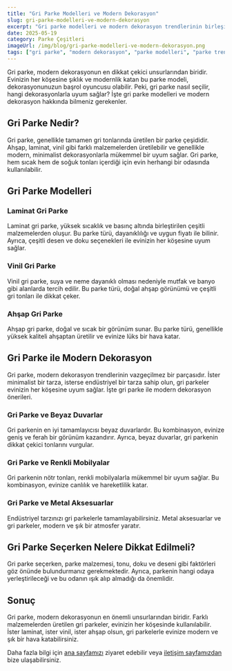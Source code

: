 ```yaml
---
title: "Gri Parke Modelleri ve Modern Dekorasyon"
slug: gri-parke-modelleri-ve-modern-dekorasyon
excerpt: "Gri parke modelleri ve modern dekorasyon trendlerinin birleşimi hakkında bilgi edinin."
date: 2025-05-19
category: Parke Çeşitleri
imageUrl: /img/blog/gri-parke-modelleri-ve-modern-dekorasyon.png
tags: ["gri parke", "modern dekorasyon", "parke modelleri", "parke trendleri"]
---
```


<p>Gri parke, modern dekorasyonun en dikkat çekici unsurlarından biridir. Evinizin her köşesine şıklık ve modernlik katan bu parke modeli, dekorasyonunuzun başrol oyuncusu olabilir. Peki, gri parke nasıl seçilir, hangi dekorasyonlarla uyum sağlar? İşte gri parke modelleri ve modern dekorasyon hakkında bilmeniz gerekenler.</p>

<h2>Gri Parke Nedir?</h2>
<p>Gri parke, genellikle tamamen gri tonlarında üretilen bir parke çeşididir. Ahşap, laminat, vinil gibi farklı malzemelerden üretilebilir ve genellikle modern, minimalist dekorasyonlarla mükemmel bir uyum sağlar. Gri parke, hem sıcak hem de soğuk tonları içerdiği için evin herhangi bir odasında kullanılabilir.</p>

<h2>Gri Parke Modelleri</h2>
<h3>Laminat Gri Parke</h3>
<p>Laminat gri parke, yüksek sıcaklık ve basınç altında birleştirilen çeşitli malzemelerden oluşur. Bu parke türü, dayanıklılığı ve uygun fiyatı ile bilinir. Ayrıca, çeşitli desen ve doku seçenekleri ile evinizin her köşesine uyum sağlar.</p>

<h3>Vinil Gri Parke</h3>
<p>Vinil gri parke, suya ve neme dayanıklı olması nedeniyle mutfak ve banyo gibi alanlarda tercih edilir. Bu parke türü, doğal ahşap görünümü ve çeşitli gri tonları ile dikkat çeker.</p>

<h3>Ahşap Gri Parke</h3>
<p>Ahşap gri parke, doğal ve sıcak bir görünüm sunar. Bu parke türü, genellikle yüksek kaliteli ahşaptan üretilir ve evinize lüks bir hava katar.</p>

<h2>Gri Parke ile Modern Dekorasyon</h2>
<p>Gri parke, modern dekorasyon trendlerinin vazgeçilmez bir parçasıdır. İster minimalist bir tarza, isterse endüstriyel bir tarza sahip olun, gri parkeler evinizin her köşesine uyum sağlar. İşte gri parke ile modern dekorasyon önerileri.</p>

<h3>Gri Parke ve Beyaz Duvarlar</h3>
<p>Gri parkenin en iyi tamamlayıcısı beyaz duvarlardır. Bu kombinasyon, evinize geniş ve ferah bir görünüm kazandırır. Ayrıca, beyaz duvarlar, gri parkenin dikkat çekici tonlarını vurgular.</p>

<h3>Gri Parke ve Renkli Mobilyalar</h3>
<p>Gri parkenin nötr tonları, renkli mobilyalarla mükemmel bir uyum sağlar. Bu kombinasyon, evinize canlılık ve hareketlilik katar.</p>

<h3>Gri Parke ve Metal Aksesuarlar</h3>
<p>Endüstriyel tarzınızı gri parkelerle tamamlayabilirsiniz. Metal aksesuarlar ve gri parkeler, modern ve şık bir atmosfer yaratır.</p>

<h2>Gri Parke Seçerken Nelere Dikkat Edilmeli?</h2>
<p>Gri parke seçerken, parke malzemesi, tonu, doku ve deseni gibi faktörleri göz önünde bulundurmanız gerekmektedir. Ayrıca, parkenin hangi odaya yerleştirileceği ve bu odanın ışık alıp almadığı da önemlidir.</p>

<h2>Sonuç</h2>
<p>Gri parke, modern dekorasyonun en önemli unsurlarından biridir. Farklı malzemelerden üretilen gri parkeler, evinizin her köşesinde kullanılabilir. İster laminat, ister vinil, ister ahşap olsun, gri parkelerle evinize modern ve şık bir hava katabilirsiniz.</p>

<p>Daha fazla bilgi için <a href="https://parkeshop.com">ana sayfamızı</a> ziyaret edebilir veya <a href="https://parkeshop.com/contact">iletişim sayfamızdan</a> bize ulaşabilirsiniz.</p>